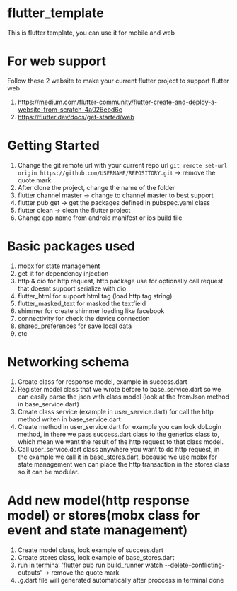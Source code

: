# flutter_template

This is flutter template, you can use it for mobile and web

# For web support

Follow these 2 website to make your current flutter project to support flutter web
1. https://medium.com/flutter-community/flutter-create-and-deploy-a-website-from-scratch-4a026ebd6c
2. https://flutter.dev/docs/get-started/web

# Getting Started

1. Change the git remote url with your current repo url `git remote set-url origin https://github.com/USERNAME/REPOSITORY.git` -> remove the quote mark
2. After clone the project, change the name of the folder
3. flutter channel master -> change to channel master to best support
4. flutter pub get -> get the packages defined in pubspec.yaml class
5. flutter clean -> clean the flutter project
6. Change app name from android manifest or ios build file

# Basic packages used

1. mobx for state management
2. get_it for dependency injection
3. http & dio for http request, http package use for optionally call request that doesnt support serialize with dio
4. flutter_html for support html tag (load http tag string)
5. flutter_masked_text for masked the textfield
6. shimmer for create shimmer loading like facebook
7. connectivity for check the device connection
8. shared_preferences for save local data
9. etc

# Networking schema

1. Create class for response model, example in success.dart
2. Register model class that we wrote before to base_service.dart so we can easily parse the json with class model (look at the fromJson method in base_service.dart) 
3. Create class service (example in user_service.dart) for call the http method writen in base_service.dart
4. Create method in user_service.dart for example you can look doLogin method, in there we pass success.dart class to the generics class to, which mean we want the result of the http request to that class model.
5. Call user_service.dart class anywhere you want to do http request, in the example we call it in base_stores.dart, because we use mobx for state management wen can place the http transaction in the stores class so it can be modular.

# Add new model(http response model) or stores(mobx class for event and state management)

1. Create model class, look example of success.dart
2. Create stores class, look example of base_stores.dart
3. run in terminal 'flutter pub run build_runner watch --delete-conflicting-outputs' -> remove the quote mark
4. .g.dart file will generated automatically after proccess in terminal done
